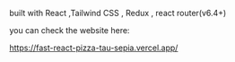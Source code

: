 built with React ,Tailwind CSS , Redux , react router(v6.4+)

you can check the website here:

https://fast-react-pizza-tau-sepia.vercel.app/
